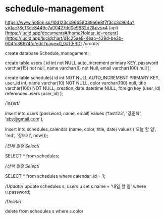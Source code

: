 # schedule-management
https://www.notion.so/10d123cc96b58039a6e8f7f3cc3c964a?v=1ac78e13de8449c7a00427dd0e9932d2&pvs=4    (api)
[https://lucid.app/documents#/home?folder_id=recent](https://lucid.app/lucidchart/d1c25ae9-4eab-439d-be3b-904fc36974fc/edit?page=0_0#)(ERD)
/*create*/

create database Schedule_management;

create table users (
	id int not NULL auto_increment primary KEY,
    password varchar(15) not null,
    name varchar(6) not Null,
    email varchar(100) null
	);


create table schedules(
	id int NOT NULL AUTO_INCREMENT PRIMARY KEY,
    user_id int,
    name varchar(10) NOT NULL,
    color varchar(100) null,
    title varchar(100) NOT NULL,
    creation_date datetime NULL,
    foreign key (user_id) references users (user_id)
    );
    
/*insert*/

insert into users (password, name, email)
values ('tast123', '강준혁', 'abv@gmail.com');

insert into schedules_calendar (name, color, title, date)
values ('오늘 할 일', 'red', '장보기', now());

/*전체 일정 Select*/

SELECT *
from schedules;

/*선택 일정 Select*/

SELECT *
from schedules
where calendar_id = 1;

/*Update*/
update schedules s, users u
set s.name = '내일 할 일'
where u.password;

/*Delete*/

delete from schedules s
where s.color
